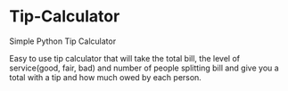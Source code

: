 # Tip-Calculator
Simple Python Tip Calculator

Easy to use tip calculator that will take the total bill, the level of service(good, fair, bad) and number of people splitting bill and give you a total with a tip and how much owed by each person.
